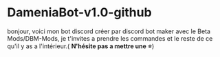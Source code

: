 # DameniaBot-v1.0-github
bonjour, voici mon bot discord créer par discord bot maker avec le Beta Mods/DBM-Mods, je t'invites a prendre les commandes et le reste de ce qu'il y as a l'intérieur.( **N'hésite pas a mettre une :star:**)
